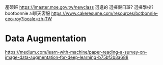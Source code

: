 產碩班
https://imaster.moe.gov.tw/newclass
選進的 選擇假日班?
選擇學校?
bootbonnie ai聊天客服
https://www.cakeresume.com/resources/botbonnie-ceo-roy?locale=zh-TW


# Data Augmentation
https://medium.com/learn-with-machine/paper-reading-a-survey-on-image-data-augmentation-for-deep-learning-b75bf3b3a688



